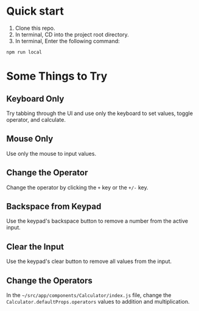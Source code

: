 # Quick start
1. Clone this repo.
2. In terminal, CD into the project root directory.
3. In terminal, Enter the following command:
```
npm run local
```


# Some Things to Try

## Keyboard Only
Try tabbing through the UI and use only the keyboard to set values, toggle operator, and calculate.

## Mouse Only
Use only the mouse to input values.

## Change the Operator
Change the operator by clicking the `+` key or the `+/-` key.

## Backspace from Keypad
Use the keypad's backspace button to remove a number from the active input.

## Clear the Input
Use the keypad's clear button to remove all values from the input.

## Change the Operators
In the `~/src/app/components/Calculator/index.js` file, change the `Calculator.defaultProps.operators` values to addition and multiplication. 
